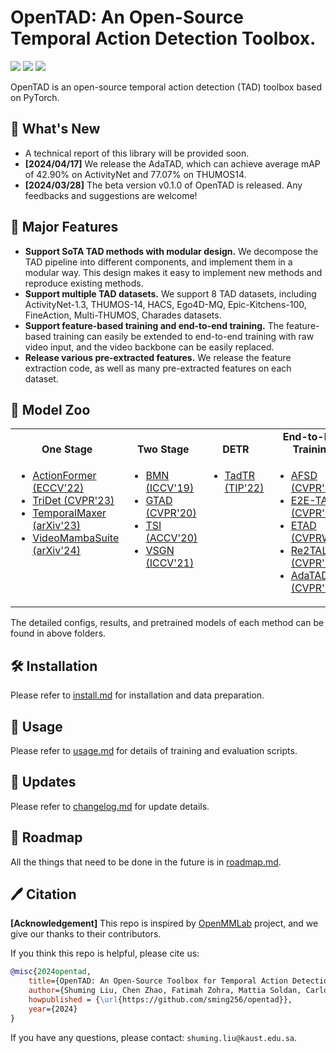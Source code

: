 # OpenTAD: An Open-Source Temporal Action Detection Toolbox.

<p align="left">
<!-- <a href="https://arxiv.org/abs/xxx.xxx" alt="arXiv"> -->
    <!-- <img src="https://img.shields.io/badge/arXiv-xxx.xxx-b31b1b.svg?style=flat" /></a> -->
<a href="https://github.com/sming256/opentad/blob/main/LICENSE" alt="license">
    <img src="https://img.shields.io/badge/License-Apache_2.0-blue.svg" /></a>
<a href="https://github.com/sming256/OpenTAD/issues" alt="docs">
    <img src="https://img.shields.io/github/issues-raw/sming256/OpenTAD?color=%23FF9600" /></a>
<a href="https://img.shields.io/github/stars/sming256/opentad" alt="arXiv">
    <img src="https://img.shields.io/github/stars/sming256/opentad" /></a>
</p>

OpenTAD is an open-source temporal action detection (TAD) toolbox based on PyTorch.


## 🥳 What's New

- A technical report of this library will be provided soon.
- **[2024/04/17]** We release the AdaTAD, which can achieve average mAP of 42.90% on ActivityNet and 77.07% on THUMOS14.
- **[2024/03/28]** The beta version v0.1.0 of OpenTAD is released. Any feedbacks and suggestions are welcome!


## 📖 Major Features

- **Support SoTA TAD methods with modular design.** We decompose the TAD pipeline into different components, and implement them in a modular way. This design makes it easy to implement new methods and reproduce existing methods.
- **Support multiple TAD datasets.** We support 8 TAD datasets, including ActivityNet-1.3, THUMOS-14, HACS, Ego4D-MQ, Epic-Kitchens-100, FineAction, Multi-THUMOS, Charades datasets.
- **Support feature-based training and end-to-end training.** The feature-based training can easily be extended to end-to-end training with raw video input, and the video backbone can be easily replaced.
- **Release various pre-extracted features.** We release the feature extraction code, as well as many pre-extracted features on each dataset.

## 🌟 Model Zoo

<table align="center">
  <tbody>
    <tr align="center" valign="bottom">
      <td>
        <b>One Stage</b>
      </td>
      <td>
        <b>Two Stage</b>
      </td>
      <td>
        <b>DETR</b>
      </td>
      <td>
        <b>End-to-End Training</b>
      </td>
    </tr>
    <tr valign="top">
      <td>
        <ul>
            <li><a href="configs/actionformer">ActionFormer (ECCV'22)</a></li>
            <li><a href="configs/tridet">TriDet (CVPR'23)</a></li>
            <li><a href="configs/temporalmaxer">TemporalMaxer (arXiv'23)</a></li>
            <li><a href="configs/videomambasuite">VideoMambaSuite (arXiv'24)</a></li>
      </ul>
      </td>
      <td>
        <ul>
            <li><a href="configs/bmn">BMN (ICCV'19)</a></li>
            <li><a href="configs/gtad">GTAD (CVPR'20)</a></li>
            <li><a href="configs/tsi">TSI (ACCV'20)</a></li>
            <li><a href="configs/vsgn">VSGN (ICCV'21)</a></li>
        </ul>
      </td>
      <td>
        <ul>
          <li><a href="configs/tadtr">TadTR (TIP'22)</a></li>
        </ul>
      </td>
      <td>
        <ul>
          <li><a href="configs/afsd">AFSD (CVPR'21)</a></li>
          <li><a href="configs/tadtr">E2E-TAD (CVPR'22)</a></li>
          <li><a href="configs/etad">ETAD (CVPRW'23)</a></li>
          <li><a href="configs/re2tal">Re2TAL (CVPR'23)</a></li>
          <li><a href="configs/adatad">AdaTAD (CVPR'24)</a></li>
        </ul>
      </td>
    </tr>
</td>
    </tr>
  </tbody>
</table>

The detailed configs, results, and pretrained models of each method can be found in above folders.

## 🛠️ Installation

Please refer to [install.md](docs/en/install.md) for installation and data preparation.


## 🚀 Usage

Please refer to [usage.md](docs/en/usage.md) for details of training and evaluation scripts.


## 📄 Updates
Please refer to [changelog.md](docs/en/changelog.md) for update details.


## 🤝 Roadmap

All the things that need to be done in the future is in [roadmap.md](docs/en/roadmap.md).


## 🖊️ Citation

**[Acknowledgement]** This repo is inspired by [OpenMMLab](https://github.com/open-mmlab) project, and we give our thanks to their contributors.

If you think this repo is helpful, please cite us:

```bibtex
@misc{2024opentad,
    title={OpenTAD: An Open-Source Toolbox for Temporal Action Detection},
    author={Shuming Liu, Chen Zhao, Fatimah Zohra, Mattia Soldan, Carlos Hinojosa, Alejandro Pardo, Anthony Cioppa, Lama Alssum, Mengmeng Xu, Merey Ramazanova, Juan León Alcázar, Silvio Giancola, Bernard Ghanem},
    howpublished = {\url{https://github.com/sming256/opentad}},
    year={2024}
}
```

If you have any questions, please contact: `shuming.liu@kaust.edu.sa`.